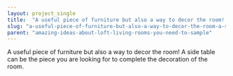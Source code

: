 ```yaml
---
layout: project_single
title:  "A useful piece of furniture but also a way to decor the room! A side table can be the piece you are looking for to complete the decoration of the room."
slug: "a-useful-piece-of-furniture-but-also-a-way-to-decor-the-room-a-side"
parent: "amazing-ideas-about-loft-living-rooms-you-need-to-sample"
---
```

A useful piece of furniture but also a way to decor the room! A side table can be the piece you are looking for to complete the decoration of the room.